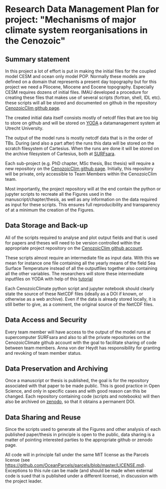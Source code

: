 # Research Data Management Plan for project: "Mechanisms of major climate system reorganisations in the Cenozoic"

## Summary statement

In this project a lot of effort is put in making the initial files for the coupled model CESM and ocean only model POP. Normally these models are defined on a domain that represents a present day topography but for this project we need a Pliocene, Miocene and Eocene topography. Especially CESM requires dozens of initial files. 
IMAU developed a procedure for creating these files that makes use of several scripts (fortran, shell, IDL etc). these scripts will all be stored and documented on github in the repository [CenozoicClim github page](https://github.com/IMAU-oceans/CenozoicClim). 

The created initial data itself consists mostly of netcdf files that are too big to store on github and will be stored on [YODA](https://yoda.uu.nl/yoda-uu-nl/what-is-yoda/index.html) a datamanagement system at Utrecht University. 

The output of the model runs is mostly netcdf data that is in the order of TBs. During (and also a part after) the runs this data will be stored on the scratch filesystem of Cartesius. When the runs are done it will be stored on the archive filesystem of Cartesius, both at [SURFsara](https://www.surf.nl/). 

Each sub-project (e.g. PhD chapter, MSc thesis, Bsc thesis) will require a new repository on the [CenozoicClim github page](https://github.com/IMAU-oceans/CenozoicClim). Initially, this repository will be private, only accessible to Team Members within the CenozoicClim team. 

Most importantly, the project repository will at the end contain the python or jupyter scripts to recreate all the Figures used in the manuscript/chapter/thesis, as well as any information on the data required as input for these scripts. This ensures full reproducibility and transparency of at a minimum the creation of the Figures. 



## Data Storage and Back-up

All of the scripts required to analyse and plot output fields and that is used for papers and theses will need to be version controlled within the appropriate project repository on the [CenozoicClim github account](https://github.com/IMAU-oceans/CenozoicClim).

These scripts almost require an intermediate file as input data. With this we mean for instance one file containing all the yearly means of the field Sea Surface Temperature instead of all the outputfiles together also containing all the other variables. The researchers will store these intermediate inputfiles on YODA with help of this [tutorial](https://github.com/IMAU-oceans/data_management/blob/master/yoda.md) 

Each CenozoicClimate python script and jupyter notebook should clearly state the source of these NetCDF files (ideally as a DOI if known, or otherwise as a web archive). Even if the data is already stored locally, it is still better to give, as a comment, the original source of the NetCDF files.


## Data Access and Security

Every team member will have access to the output of the model runs at supercomputer SURFsara and also to all the private repositories on the CenozoicClimate github account with the goal to facilitate sharing of code between team members. Anna von der Heydt has responsibility for granting and revoking of team member status.


## Data Preservation and Archiving

Once a manuscript or thesis is published, the goal is for the repository associated with that paper to be made public. This is good practice in Open Science, and only in specific cases and with good reason can this be changed. Each repository containing code (scripts and notebooks) will then also be archived on [zenodo](zenodo.org), so that it obtains a permanent DOI.

## Data Sharing and Reuse

Since the scripts used to generate all the Figures and other analysis of each published paper/thesis in principle is open to the public, data sharing is a matter of pointing interested parties to the appropriate github or zenodo page.

All code will in principle fall under the same MIT license as the Parcels license (see https://github.com/OceanParcels/parcels/blob/master/LICENSE.md). Exceptions to this rule can be made (and should be made when external code is sued that is published under a different license), in discussion with the project leader.


